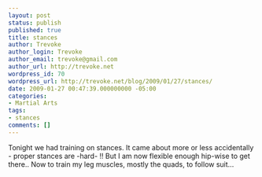 ```yaml
---
layout: post
status: publish
published: true
title: stances
author: Trevoke
author_login: Trevoke
author_email: trevoke@gmail.com
author_url: http://trevoke.net
wordpress_id: 70
wordpress_url: http://trevoke.net/blog/2009/01/27/stances/
date: 2009-01-27 00:47:39.000000000 -05:00
categories:
- Martial Arts
tags:
- stances
comments: []
---
```

Tonight we had training on stances. It came about more or less accidentally - proper stances are -hard- !! But I am now flexible enough hip-wise to get there.. Now to train my leg muscles, mostly the quads, to follow suit...
